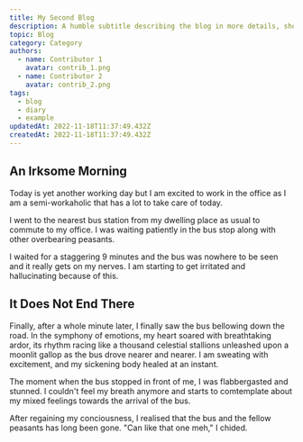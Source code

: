 ```yaml
---
title: My Second Blog
description: A humble subtitle describing the blog in more details, should be written in sentence-case
topic: Blog
category: Category
authors:
  - name: Contributor 1
    avatar: contrib_1.png
  - name: Contributor 2
    avatar: contrib_2.png
tags:
  - blog
  - diary
  - example
updatedAt: 2022-11-18T11:37:49.432Z
createdAt: 2022-11-18T11:37:49.432Z
---
```


## An Irksome Morning

Today is yet another working day but I am excited to work in the office as I am a semi-workaholic that has a lot to take care of today.

I went to the nearest bus station from my dwelling place as usual to commute to my office. I was waiting patiently in the bus stop along with other overbearing peasants.

I waited for a staggering 9 minutes and the bus was nowhere to be seen and it really gets on my nerves. I am starting to get irritated and hallucinating because of this.

## It Does Not End There

Finally, after a whole minute later, I finally saw the bus bellowing down the road. In the symphony of emotions, my heart soared with breathtaking ardor, its rhythm racing like a thousand celestial stallions unleashed upon a moonlit gallop as the bus drove nearer and nearer. I am sweating with excitement, and my sickening body healed at an instant.

The moment when the bus stopped in front of me, I was flabbergasted and stunned. I couldn't feel my breath anymore and starts to comtemplate about my mixed feelings towards the arrival of the bus.

After regaining my conciousness, I realised that the bus and the fellow peasants has long been gone. "Can like that one meh," I chided.
